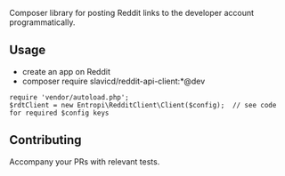 Composer library for posting Reddit links to the developer account programmatically.

## Usage

* create an app on Reddit
* composer require slavicd/reddit-api-client:*@dev 

```(php)
require 'vendor/autoload.php';
$rdtClient = new Entropi\RedditClient\Client($config);  // see code for required $config keys
```


## Contributing

Accompany your PRs with relevant tests.  
